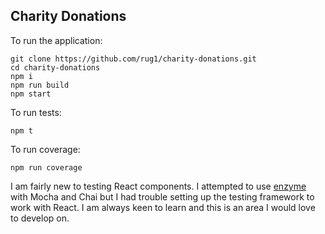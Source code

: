 ## Charity Donations

To run the application:
```
git clone https://github.com/rug1/charity-donations.git
cd charity-donations
npm i
npm run build
npm start
```
To run tests:
```
npm t
```
To run coverage:
```
npm run coverage
```
I am fairly new to testing React components. I attempted to use [enzyme](https://github.com/airbnb/enzyme) with Mocha and Chai but I had trouble setting up the testing framework to work with React. I am always keen to learn and this is an area I would love to develop on.
